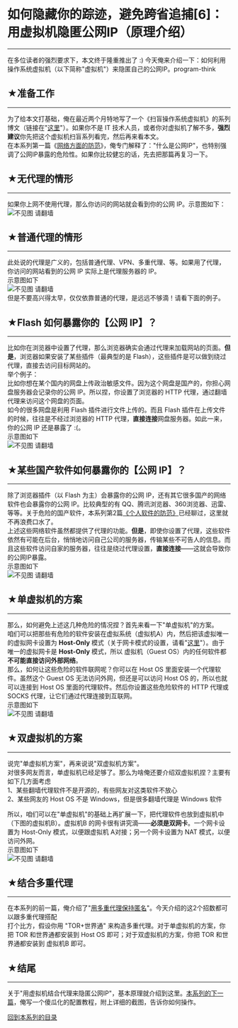 # 如何隐藏你的踪迹，避免跨省追捕[6]：用虚拟机隐匿公网IP（原理介绍） 

-----

 在多位读者的强烈要求下，本文终于隆重推出了 :) 今天俺来介绍一下：如何利用操作系统虚拟机（以下简称"虚拟机"）来隐匿自己的公网IP。program-think  
   
   
 ## ★准备工作
-----

  
 为了给本文打基础，俺在最近两个月特地写了一个《扫盲操作系统虚拟机》的系列博文（链接在"[这里](https://program-think.blogspot.com/2012/10/system-vm-0.html)"）。如果你不是 IT 技术人员，或者你对虚拟机了解不多，**强烈建议**你先把这个虚拟机扫盲系列看完，然后再来看本文。  
 在本系列第一篇《[网络方面的防范](https://program-think.blogspot.com/2010/04/howto-cover-your-tracks-1.html)》，俺专门解释了："什么是公网IP"，也特别强调了公网IP暴露的危险性。如果你比较健忘的话，先去把那篇再复习一下。  
   
   
 ## ★无代理的情形
-------

  
 如果你上网不使用代理，那么你访问的网站就会看到你的公网 IP。示意图如下：  
 ![不见图 请翻墙](images/Ky0rYvcL-GXMW1VIFzPg_GGKs0IWNtfiuzkYUvLEzdFNCodugIfE-BiN9FW7AYYUrtKbugWlVrQs6aI7Y3eJVNP61MRsaBjthXAxhPDQXajAMWlWa6LguRZ-kBY)  
   
 ## ★普通代理的情形
--------

  
 此处说的代理是广义的，包括普通代理、VPN、多重代理、等。如果用了代理，你访问的网站看到的公网 IP 实际上是代理服务器的 IP。  
 示意图如下  
 ![不见图 请翻墙](images/lkZjGLE-sd3KUXrB-SeMUPX2jSl3QlY7byT6i8SwLVsQBq_yQp8YgaNNRDrG3rt48oaxqjLAtays9MByzYNtzp-iSzJ-UVGakaWovLe1AHQzo8H-ifPHjPVgrd8)  
 但是不要高兴得太早，仅仅依靠普通的代理，是远远不够滴！请看下面的例子。  
   
   
 ## ★Flash 如何暴露你的【公网 IP】？
---------------------

  
 比如你在浏览器中设置了代理，那么浏览器确实会通过代理来加载网站的页面。**但是**，浏览器如果安装了某些插件（最典型的是 Flash），这些插件是可以做到绕过代理，直接去访问目标网站的。  
 举个例子：  
 比如你想在某个国内的网盘上传政治敏感文件。因为这个网盘是国产的，你担心网盘服务器会记录你的公网 IP。所以捏，你设置了浏览器的 HTTP 代理，通过翻墙代理来访问这个网盘的页面。  
 如今的很多网盘是利用 Flash 插件进行文件上传的。而且 Flash 插件在上传文件的时候，往往是不经过浏览器的 HTTP 代理，**直接连接**网盘服务器。如此一来，你的公网 IP 还是暴露了 :(。  
 示意图如下  
 ![不见图 请翻墙](images/LPdbpOzwgT_7h9MHALQ-3e9-jfwlCodpNduHegMvOks1YMIbW1BV9P5k6hcT2Qy-p-oylRNxLi5ysTco4mSuVTmzVK9xTo69Mhm548bjwYH7GaS1j2BJugqjZ-4)  
   
 ## ★某些国产软件如何暴露你的【公网 IP】？
---------------------

  
 除了浏览器插件（以 Flash 为主）会暴露你的公网 IP，还有其它很多国产的网络软件也会暴露你的公网 IP。比较典型的有 QQ、腾讯浏览器、360浏览器、迅雷、等等。关于危险的国产软件，本系列第2篇[《个人软件的防范》](https://program-think.blogspot.com/2010/04/howto-cover-your-tracks-2.html)已经聊过，这里就不再浪费口水了。  
 上述这些网络软件虽然都提供了代理的功能。**但是**，即使你设置了代理，这些软件依然有可能在后台，悄悄地访问自己公司的服务器，传输某些不可告人的信息。而且这些软件访问自家的服务器，往往是绕过代理设置，**直接连接**——这就会导致你的公网IP暴露。  
 示意图如下  
 ![不见图 请翻墙](images/7MASBpz1J59zvlSRizUzzm05eHvd7WyTtRonnqLkq_LTJhwNBYnq4c2PNnSQsVOSOiQPSEv05AVa17LRkRqFk-4JKFtpR22iorSc5esjENtmzP7TiM8p8XBhEKo)  
   
 ## ★单虚拟机的方案
--------

  
 那么，如何避免上述这几种危险的情况捏？首先来看一下"单虚拟机"的方案。  
 咱们可以把那些有危险的软件安装在虚拟系统（虚拟机A）内，然后把该虚拟唯一的虚拟网卡设置为 **Host-Only** 模式（关于网卡模式的设置，请看"[这里](https://program-think.blogspot.com/2012/12/system-vm-5.html)"）。由于唯一的虚拟网卡是 **Host-Only** 模式，所以 虚拟机（Guest OS）内的任何软件都**不可能直接访问外部网络**。  
 那么，如何让这些危险的软件联网呢？你可以在 Host OS 里面安装一个代理软件。虽然这个 Guest OS 无法访问外网，但还是可以访问 Host OS 的，所以也就可以连接到 Host OS 里面的代理软件。然后你设置这些危险软件的 HTTP 代理或 SOCKS 代理，让它们通过代理连接到互联网。  
 示意图如下  
 ![不见图 请翻墙](images/mMOFO42Roq6rr1JcQ0Wo4UB96y-PlQYkbNQm3sqSYXfS2GB9Z_L7deTpRhwR5nknnuD3_r06TR0xNviXYcUCPaf2TJ12j28VOUyt_CKVYzr-vP-_asld7Ia113o)  
   
 ## ★双虚拟机的方案
--------

  
 说完"单虚拟机方案"，再来说说"双虚拟机方案"。  
 对很多网友而言，单虚拟机已经足够了。那么为啥俺还要介绍双虚拟机捏？主要有如下几方面考虑  
 1、某些翻墙代理软件不是开源的，有些网友对这类软件不放心  
 2、某些网友的 Host OS 不是 Windows，但是很多翻墙代理是 Windows 软件  
   
 所以，咱们可以在"单虚拟机"的基础上再扩展一下，把代理软件也放到虚拟机中（下图的虚拟机B）。虚拟机B 的网卡很有讲究滴——**必须是双网卡**。一个网卡设置为 Host-Only 模式，以便跟虚拟机 A对接；另一个网卡设置为 NAT 模式，以便访问外网。  
 示意图如下  
 ![不见图 请翻墙](images/EG-eA0wURF5rWkQGkl0Yq7lQjwaVkDoB1t_dSwTQf5GlDKdLcDrfBqzU1D2IrQ1dTAUcPqGLeL1369RDNijQ2jcEL6H40_dzehktsSfquNe6DmvO44U4PZF-kC0)  
   
 ## ★结合多重代理
-------

  
 在本系列的前一篇，俺介绍了"[用多重代理保持匿名](https://program-think.blogspot.com/2012/03/howto-cover-your-tracks-5.html)"。今天介绍的这2个招数都可以跟多重代理搭配  
 打个比方，假设你用 "TOR+世界通" 来构造多重代理。对于单虚拟机的方案，你把 TOR 和世界通都安装到 Host OS 即可；对于双虚拟机的方案，你把 TOR 和世界通都安装到 虚拟机B 即可。  
   
   
 ## ★结尾
---

  
 关于"用虚拟机结合代理来隐匿公网IP"，基本原理就介绍到这里。[本系列的下一篇](https://program-think.blogspot.com/2013/01/howto-cover-your-tracks-7.html)，俺写一个傻瓜化的配置教程，附上详细的截图，告诉你如何操作。  
   
   
 [回到本系列的目录](https://program-think.blogspot.com/2010/04/howto-cover-your-tracks-0.html#index) 